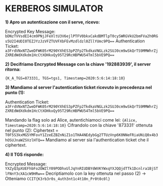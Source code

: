 # KERBEROS SIMULATOR

**1) Apro un autenticazione con il serve, ricevo:**

Encrypted Key Message: `bDNzTVVsdEI4cm9PNjJFeXltU3V6ejlPTFV0bkxCakdBMTlpT0cySWRGVkU2bmFVa2h0RGs5U2I4UDI0TEZJYzJzVFZTUVFXbFEvMzdldzl0ZllYUmc9PQ==`
Authentication Ticket: `a3FrdVNxNTZweDFWK05rM290YXhES3pPZFp2TkdkaVNGLzk2SUJ0cm9wSkQrTS9MMWhrZjZXREdWdXdkdm1HcCtXOHkxQy95T29RcHBPWU54Tml5bVE9PQ==`


**2) Decifriamo Encrypted Message con la chiave '192883939', il server ritorna:**

`{K_A_TGS=873331, TGS=tgs1, Timestamp=2020:5:6:14:18:10}`


**3) Mandiamo al server l'autentication ticket ricevuto in precedenza nel punto (1):**


Authentication Ticket: `a3FrdVNxNTZweDFWK05rM290YXhES3pPZFp2TkdkaVNGLzk2SUJ0cm9wSkQrTS9MMWhrZjZXREdWdXdkdm1HcCtXOHkxQy95T29RcHBPWU54Tml5bVE9PQ==`

Mandando la flag solo ad Alice, autentichiamoci come lei: `{Alice, Timestamp=2020:5:6:14:18:10}`
Cifrandolo con la chiave '873331' ottenuta nel punto (2):
Ciphertext = `T0F5S3kxMG5YMFovY1ZzeEZBZnNiZ1o1THA4NEdybGg2TTUzVnp6K0NNeFRiaUNiQ0x4b3hOSUJnaWZSVzlHTQ==`
Mandiamo al server sia l'authentication ticket che il ciphertext.


**4) Il TGS risponde:**

Encrypted Message: `YXZyQ3pXUEFhbFo2OWZlY09PODhxUlJqYnRIUDBYdWVKYWxqYXJQQjdTTk1Dcnlra1BjSTlFNnY3cXA1cW9HRw==`
Decriptiamolo con la key ottenuta nel passo (2) -> Otteniamo `CCIT{K3rb3r0s_4uth3nt1c4t10n_Pr0t0c0l}`
